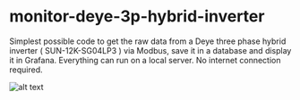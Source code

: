 # monitor-deye-3p-hybrid-inverter
Simplest possible code to get the raw data from a Deye three phase hybrid inverter ( SUN-12K-SG04LP3 ) via Modbus, save it in a database and display it in Grafana. Everything can run on a local server. No internet connection required.

![alt text](https://github.com/piecler/monitor-deye-3p-hybrid-inverter/raw/main/assets/grafana-1.png)